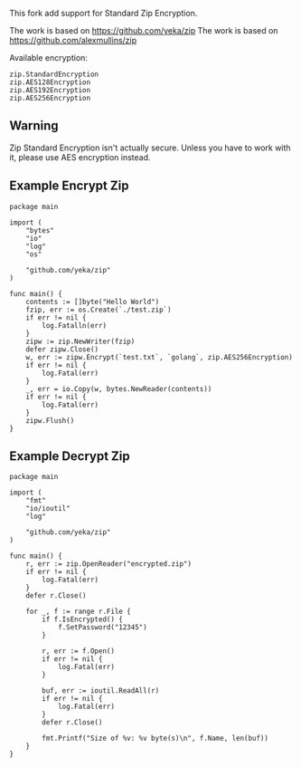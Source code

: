 This fork add support for Standard Zip Encryption.

The work is based on https://github.com/yeka/zip
The work is based on https://github.com/alexmullins/zip

Available encryption:

```
zip.StandardEncryption
zip.AES128Encryption
zip.AES192Encryption
zip.AES256Encryption
```

## Warning

Zip Standard Encryption isn't actually secure.
Unless you have to work with it, please use AES encryption instead.

## Example Encrypt Zip

```
package main

import (
	"bytes"
	"io"
	"log"
	"os"

	"github.com/yeka/zip"
)

func main() {
	contents := []byte("Hello World")
	fzip, err := os.Create(`./test.zip`)
	if err != nil {
		log.Fatalln(err)
	}
	zipw := zip.NewWriter(fzip)
	defer zipw.Close()
	w, err := zipw.Encrypt(`test.txt`, `golang`, zip.AES256Encryption)
	if err != nil {
		log.Fatal(err)
	}
	_, err = io.Copy(w, bytes.NewReader(contents))
	if err != nil {
		log.Fatal(err)
	}
	zipw.Flush()
}
```

## Example Decrypt Zip

```
package main

import (
	"fmt"
	"io/ioutil"
	"log"

	"github.com/yeka/zip"
)

func main() {
	r, err := zip.OpenReader("encrypted.zip")
	if err != nil {
		log.Fatal(err)
	}
	defer r.Close()

	for _, f := range r.File {
		if f.IsEncrypted() {
			f.SetPassword("12345")
		}

		r, err := f.Open()
		if err != nil {
			log.Fatal(err)
		}

		buf, err := ioutil.ReadAll(r)
		if err != nil {
			log.Fatal(err)
		}
		defer r.Close()

		fmt.Printf("Size of %v: %v byte(s)\n", f.Name, len(buf))
	}
}
```
